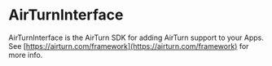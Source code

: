 # AirTurnInterface

AirTurnInterface is the AirTurn SDK for adding AirTurn support to your Apps. See [https://airturn.com/framework](https://airturn.com/framework) for more info.
